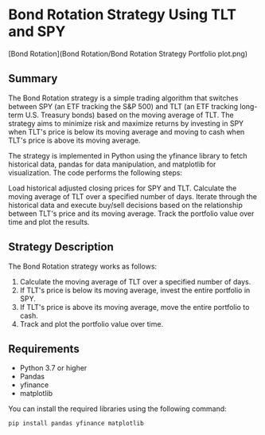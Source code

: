 # Bond Rotation Strategy Using TLT and SPY

[Bond Rotation](Bond Rotation/Bond Rotation Strategy Portfolio plot.png)

## Summary

The Bond Rotation strategy is a simple trading algorithm that switches between SPY (an ETF tracking the S&P 500) and TLT (an ETF tracking long-term U.S. Treasury bonds) based on the moving average of TLT. The strategy aims to minimize risk and maximize returns by investing in SPY when TLT's price is below its moving average and moving to cash when TLT's price is above its moving average.

The strategy is implemented in Python using the yfinance library to fetch historical data, pandas for data manipulation, and matplotlib for visualization. The code performs the following steps:

Load historical adjusted closing prices for SPY and TLT.
Calculate the moving average of TLT over a specified number of days.
Iterate through the historical data and execute buy/sell decisions based on the relationship between TLT's price and its moving average.
Track the portfolio value over time and plot the results.

## Strategy Description

The Bond Rotation strategy works as follows:
1. Calculate the moving average of TLT over a specified number of days.
2. If TLT's price is below its moving average, invest the entire portfolio in SPY.
3. If TLT's price is above its moving average, move the entire portfolio to cash.
4. Track and plot the portfolio value over time.

## Requirements

- Python 3.7 or higher
- Pandas
- yfinance
- matplotlib

You can install the required libraries using the following command:
```bash
pip install pandas yfinance matplotlib
